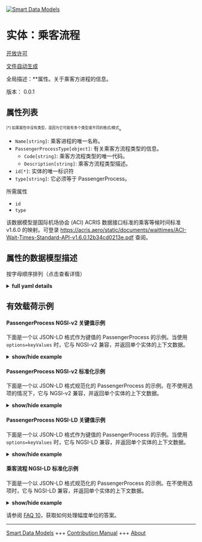 <!-- 10-Header -->    
[![Smart Data Models](https://smartdatamodels.org/wp-content/uploads/2022/01/SmartDataModels_logo.png "Logo")](https://smartdatamodels.org)    
实体：乘客流程    
=======<!-- /10-Header -->    
<!-- 15-License -->    
[开放许可](https://github.com/smart-data-models//dataModel.ACRIS/blob/master/PassengerProcess/LICENSE.md)    
[文件自动生成](https://docs.google.com/presentation/d/e/2PACX-1vTs-Ng5dIAwkg91oTTUdt8ua7woBXhPnwavZ0FxgR8BsAI_Ek3C5q97Nd94HS8KhP-r_quD4H0fgyt3/pub?start=false&loop=false&delayms=3000#slide=id.gb715ace035_0_60)    
<!-- /15-License -->    
<!-- 20-Description -->    
全局描述：**属性。关于乘客方进程的信息。    
版本： 0.0.1    
<!-- /20-Description -->    
<!-- 30-PropertiesList -->    
## 属性列表    
<sup><sub>[*] 如果属性中没有类型，是因为它可能有多个类型或不同的格式/模式</sub></sup>。    
- `Name[string]`: 乘客进程的唯一名称。  - `PassengerProcessType[object]`: 有关乘客方流程类型的信息。  	- `Code[string]`: 乘客方流程类型的唯一代码。      
	- `Description[string]`: 乘客方流程类型描述。      
- `id[*]`: 实体的唯一标识符  - `type[string]`: 它必须等于 PassengerProcess。  <!-- /30-PropertiesList -->    
<!-- 35-RequiredProperties -->    
所需属性    
- `id`  - `type`  <!-- /35-RequiredProperties -->    
<!-- 40-RequiredProperties -->    
该数据模型是国际机场协会 (ACI) ACRIS 数据接口标准的乘客等候时间标准 v1.6.0 的映射。可登录 https://acris.aero/static/documents/waittimes/ACI-Wait-Times-Standard-API-v1.6.0.12b34cd0213e.pdf 查阅。    
<!-- /40-RequiredProperties -->    
<!-- 50-DataModelHeader -->    
## 属性的数据模型描述    
按字母顺序排列（点击查看详情）    
<!-- /50-DataModelHeader -->    
<!-- 60-ModelYaml -->    
<details><summary><strong>full yaml details</strong></summary>      
```yaml    
PassengerProcess:      
  description: Property. Information about the Passenger Party Process.      
  properties:      
    Name:      
      description: Unique name for the Passenger Process.      
      type: string      
      x-ngsi:      
        type: Property      
    PassengerProcessType:      
      description: Information about the type of Passenger Party Process.      
      properties:      
        Code:      
          description: Unique code for the type of Passenger Party Process.      
          type: string      
          x-ngsi:      
            type: Property      
        Description:      
          description: Description of the type of Passenger Party Process.      
          type: string      
          x-ngsi:      
            type: Property      
      type: object      
      x-ngsi:      
        type: Property      
    id:      
      anyOf:      
        - description: Identifier format of any NGSI entity      
          maxLength: 256      
          minLength: 1      
          pattern: ^[\w\-\.\{\}\$\+\*\[\]`|~^@!,:\\]+$      
          type: string      
          x-ngsi:      
            type: Property      
        - description: Identifier format of any NGSI entity      
          format: uri      
          type: string      
          x-ngsi:      
            type: Property      
      description: Unique identifier of the entity      
      x-ngsi:      
        type: Property      
    type:      
      description: It must be equal to PassengerProcess.      
      enum:      
        - PassengerProcess      
      type: string      
      x-ngsi:      
        type: Property      
  required:      
    - id      
    - type      
  type: object      
  x-derived-from: https://acris.aero/static/documents/waittimes/ACI-Wait-Times-API-Specification-v1.6.0.1c4ec122da9a.yaml      
  x-disclaimer: 'Redistribution and use in source and binary forms, with or without modification, are permitted  provided that the license conditions are met. Copyleft (c) 2022 Contributors to Smart Data Models Program'      
  x-license-url: https://github.com/smart-data-models/dataModel.ACRIS/blob/master/PassengerProcess/LICENSE.md      
  x-model-schema: https://smart-data-models.github.io/dataModel.ACRIS/PassengerProcess/schema.json      
  x-model-tags: ACRIS      
  x-version: 0.0.1      
```    
</details>      
<!-- /60-ModelYaml -->    
<!-- 70-MiddleNotes -->    
<!-- /70-MiddleNotes -->    
<!-- 80-Examples -->    
## 有效载荷示例    
#### PassengerProcess NGSI-v2 关键值示例    
下面是一个以 JSON-LD 格式作为键值的 PassengerProcess 的示例。当使用 `options=keyValues` 时，它与 NGSI-v2 兼容，并返回单个实体的上下文数据。    
<details><summary><strong>show/hide example</strong></summary>      
```json  
{  
  "id": "urn:ngsi-ld:PassengerProcess:id:HARF:66129232",  
  "type": "PassengerProcess",  
  "Name": "",  
  "PassengerProcessType": {  
    "Code": "code1",  
    "Description": ""  
  }  
}  
```  
</details>    
#### PassengerProcess NGSI-v2 标准化示例    
下面是一个以 JSON-LD 格式规范化的 PassengerProcess 的示例。在不使用选项的情况下，它与 NGSI-v2 兼容，并返回单个实体的上下文数据。    
<details><summary><strong>show/hide example</strong></summary>      
```json  
{  
  "id": "urn:ngsi-ld:PassengerProcess:id:YOUE:15643415",  
  "type": "PassengerProcess",  
  "Name": {  
    "type": "Text",  
    "value": ""  
  },  
  "PassengerProcessType": {  
    "type": "StructuredValue",  
    "value": {  
      "Code": "code1",  
      "Description": ""  
    }  
  }  
}  
```  
</details>    
#### PassengerProcess NGSI-LD 关键值示例    
下面是一个以 JSON-LD 格式作为键值的 PassengerProcess 的示例。当使用 `options=keyValues` 时，它与 NGSI-LD 兼容，并返回单个实体的上下文数据。    
<details><summary><strong>show/hide example</strong></summary>      
```json  
{  
  "id": "urn:ngsi-ld:PassengerProcess:id:HARF:66129232",  
  "type": "PassengerProcess",  
  "Name": "",  
  "PassengerProcessType": {  
    "Code": "code1",  
    "Description": ""  
  },  
  "@context": [  
    "https://raw.githubusercontent.com/smart-data-models/dataModel.ACRIS/master/context.jsonld"  
  ]  
}  
```  
</details>    
#### 乘客流程 NGSI-LD 标准化示例    
下面是一个以 JSON-LD 格式规范化的 PassengerProcess 的示例。在不使用选项时，它与 NGSI-LD 兼容，并返回单个实体的上下文数据。    
<details><summary><strong>show/hide example</strong></summary>      
```json  
{  
    "id": "urn:ngsi-ld:PassengerProcess:id:YOUE:15643415",  
    "type": "PassengerProcess",  
    "Name": {  
        "type": "Property",  
        "value": ""  
    },  
    "PassengerProcessType": {  
        "type": "Property",  
        "value": {  
            "Code": "code1",  
            "Description": ""  
        }  
    },  
    "@context": [  
        "https://raw.githubusercontent.com/smart-data-models/dataModel.ACRIS/master/context.jsonld"  
    ]  
}  
```  
</details><!-- /80-Examples -->    
<!-- 90-FooterNotes -->    
<!-- /90-FooterNotes -->    
<!-- 95-Units -->    
请参阅 [FAQ 10](https://smartdatamodels.org/index.php/faqs/)，获取如何处理幅度单位的答案。    
<!-- /95-Units -->    
<!-- 97-LastFooter -->    
---    
[Smart Data Models](https://smartdatamodels.org) +++ [Contribution Manual](https://bit.ly/contribution_manual) +++ [About](https://bit.ly/Introduction_SDM)<!-- /97-LastFooter -->    
